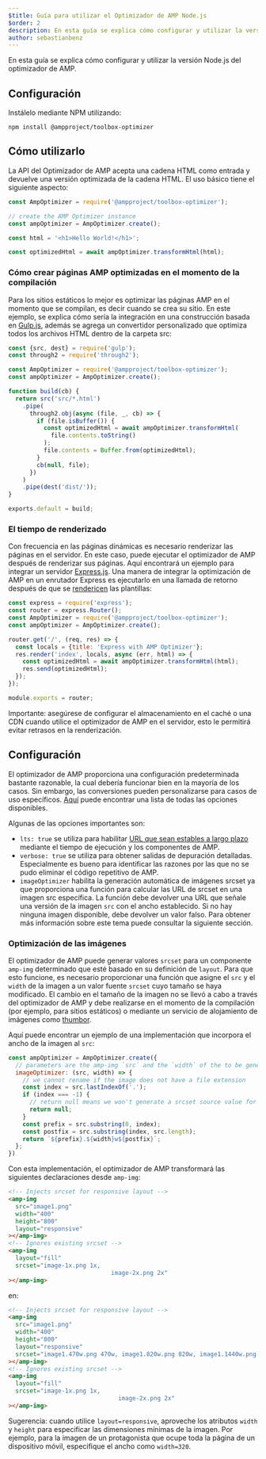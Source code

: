 ```yaml
---
$title: Guía para utilizar el Optimizador de AMP Node.js
$order: 2
description: En esta guía se explica cómo configurar y utilizar la versión Node.js del optimizador de AMP.
author: sebastianbenz
---
```


En esta guía se explica cómo configurar y utilizar la versión Node.js del optimizador de AMP.

## Configuración

Instálelo mediante NPM utilizando:

```shell
npm install @ampproject/toolbox-optimizer
```

## Cómo utilizarlo

La API del Optimizador de AMP acepta una cadena HTML como entrada y devuelve una versión optimizada de la cadena HTML. El uso básico tiene el siguiente aspecto:

```js
const AmpOptimizer = require('@ampproject/toolbox-optimizer');

// create the AMP Optimizer instance
const ampOptimizer = AmpOptimizer.create();

const html = '<h1>Hello World!</h1>';

const optimizedHtml = await ampOptimizer.transformHtml(html);
```

### Cómo crear páginas AMP optimizadas en el momento de la compilación

Para los sitios estáticos lo mejor es optimizar las páginas AMP en el momento que se compilan, es decir cuando se crea su sitio. En este ejemplo, se explica cómo sería la integración en una construcción basada en [Gulp.js](https://gulpjs.com/), además se agrega un convertidor personalizado que optimiza todos los archivos HTML dentro de la carpeta src:

```js
const {src, dest} = require('gulp');
const through2 = require('through2');

const AmpOptimizer = require('@ampproject/toolbox-optimizer');
const ampOptimizer = AmpOptimizer.create();

function build(cb) {
  return src('src/*.html')
    .pipe(
      through2.obj(async (file, _, cb) => {
        if (file.isBuffer()) {
          const optimizedHtml = await ampOptimizer.transformHtml(
            file.contents.toString()
          );
          file.contents = Buffer.from(optimizedHtml);
        }
        cb(null, file);
      })
    )
    .pipe(dest('dist/'));
}

exports.default = build;
```

### El tiempo de renderizado

Con frecuencia en las páginas dinámicas es necesario renderizar las páginas en el servidor. En este caso, puede ejecutar el optimizador de AMP después de renderizar sus páginas. Aquí encontrará un ejemplo para integrar un servidor [Express.js](https://expressjs.com/). Una manera de integrar la optimización de AMP en un enrutador Express es ejecutarlo en una llamada de retorno después de que se [rendericen](https://expressjs.com/en/api.html#app.render) las plantillas:

```js
const express = require('express');
const router = express.Router();
const AmpOptimizer = require('@ampproject/toolbox-optimizer');
const ampOptimizer = AmpOptimizer.create();

router.get('/', (req, res) => {
  const locals = {title: 'Express with AMP Optimizer'};
  res.render('index', locals, async (err, html) => {
    const optimizedHtml = await ampOptimizer.transformHtml(html);
    res.send(optimizedHtml);
  });
});

module.exports = router;
```

Importante: asegúrese de configurar el almacenamiento en el caché o una CDN cuando utilice el optimizador de AMP en el servidor, esto le permitirá evitar retrasos en la renderización.

## Configuración

El optimizador de AMP proporciona una configuración predeterminada bastante razonable, la cual debería funcionar bien en la mayoría de los casos. Sin embargo, las conversiones pueden personalizarse para casos de uso específicos. [Aquí](https://github.com/ampproject/amp-toolbox/tree/main/packages/optimizer#options) puede encontrar una lista de todas las opciones disponibles.

Algunas de las opciones importantes son:

- `lts: true` se utiliza para habilitar [URL que sean estables a largo plazo](https://github.com/ampproject/amphtml/blob/main/contributing/lts-release.md) mediante el tiempo de ejecución y los componentes de AMP.
- `verbose: true` se utiliza para obtener salidas de depuración detalladas. Especialmente es bueno para identificar las razones por las que no se pudo eliminar el código repetitivo de AMP.
- `imageOptimizer` habilita la generación automática de imágenes srcset ya que proporciona una función para calcular las URL de srcset en una imagen src específica. La función debe devolver una URL que señale una versión de la imagen `src` con el ancho establecido. Si no hay ninguna imagen disponible, debe devolver un valor falso. Para obtener más información sobre este tema puede consultar la siguiente sección.

### Optimización de las imágenes

El optimizador de AMP puede generar valores `srcset` para un componente `amp-img` determinado que esté basado en su definición de `layout`. Para que esto funcione, es necesario proporcionar una función que asigne el `src` y el `width` de la imagen a un valor fuente `srcset` cuyo tamaño se haya modificado. El cambio en el tamaño de la imagen no se llevó a cabo a través del optimizador de AMP y debe realizarse en el momento de la compilación (por ejemplo, para sitios estáticos) o mediante un servicio de alojamiento de imágenes como [thumbor](https://github.com/thumbor/thumbor).

Aquí puede encontrar un ejemplo de una implementación que incorpora el ancho de la imagen al `src`:

```js
const ampOptimizer = AmpOptimizer.create({
  // parameters are the amp-img `src` and the `width` of the to be generated srcset source value
  imageOptimizer: (src, width) => {
    // we cannot rename if the image does not have a file extension
    const index = src.lastIndexOf('.');
    if (index === -1) {
      // return null means we won't generate a srcset source value for this width
      return null;
    }
    const prefix = src.substring(0, index);
    const postfix = src.substring(index, src.length);
    return `${prefix}.${width}w${postfix}`;
  };
})
```

Con esta implementación, el optimizador de AMP transformará las siguientes declaraciones desde `amp-img`:

```html
<!-- Injects srcset for responsive layout -->
<amp-img
  src="image1.png"
  width="400"
  height="800"
  layout="responsive"
></amp-img>
<!-- Ignores existing srcset -->
<amp-img
  layout="fill"
  srcset="image-1x.png 1x,
                             image-2x.png 2x"
></amp-img>
```

en:

```html
<!-- Injects srcset for responsive layout -->
<amp-img
  src="image1.png"
  width="400"
  height="800"
  layout="responsive"
  srcset="image1.470w.png 470w, image1.820w.png 820w, image1.1440w.png 1440w"
></amp-img>
<!-- Ignores existing srcset -->
<amp-img
  layout="fill"
  srcset="image-1x.png 1x,
                               image-2x.png 2x"
></amp-img>
```

Sugerencia: cuando utilice `layout=responsive`, aproveche los atributos `width` y `height` para especificar las dimensiones mínimas de la imagen. Por ejemplo, para la imagen de un protagonista que ocupe toda la página de un dispositivo móvil, especifique el ancho como `width=320`.
